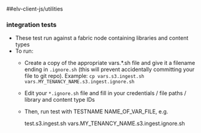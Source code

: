 ##elv-client-js/utilities
### integration tests

* These test run against a fabric node containing libraries and content types
* To run:
  * Create a copy of the appropriate vars.*.sh file and give it a filename ending in `.ignore.sh` (this will prevent accidentally committing your file to git repo). Example: `cp vars.s3.ingest.sh vars.MY_TENANCY_NAME.s3.ingest.ignore.sh`
  * Edit your `*.ignore.sh` file and fill in your credentials / file paths / library and content type IDs  
  * Then, run test with TESTNAME NAME_OF_VAR_FILE, e.g. 
    
    
    test.s3.ingest.sh  vars.MY_TENANCY_NAME.s3.ingest.ignore.sh 